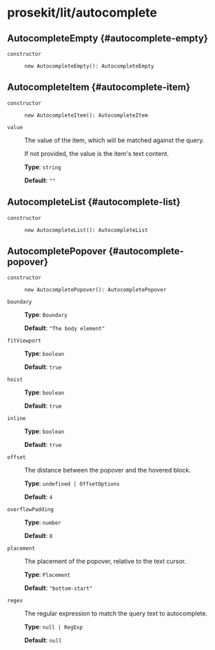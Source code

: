 # prosekit/lit/autocomplete

## AutocompleteEmpty {#autocomplete-empty}

<dl>

<dt>

`constructor`

</dt>

<dd>

```
new AutocompleteEmpty(): AutocompleteEmpty
```

</dd>

</dl>

## AutocompleteItem {#autocomplete-item}

<dl>

<dt>

`constructor`

</dt>

<dd>

```
new AutocompleteItem(): AutocompleteItem
```

</dd>

<dt>

`value`

</dt>

<dd>

The value of the item, which will be matched against the query.

If not provided, the value is the item's text content.

**Type**: `string`

**Default**: `""`

</dd>

</dl>

## AutocompleteList {#autocomplete-list}

<dl>

<dt>

`constructor`

</dt>

<dd>

```
new AutocompleteList(): AutocompleteList
```

</dd>

</dl>

## AutocompletePopover {#autocomplete-popover}

<dl>

<dt>

`constructor`

</dt>

<dd>

```
new AutocompletePopover(): AutocompletePopover
```

</dd>

<dt>

`boundary`

</dt>

<dd>

**Type**: `Boundary`

**Default**: `"The body element"`

</dd>

<dt>

`fitViewport`

</dt>

<dd>

**Type**: `boolean`

**Default**: `true`

</dd>

<dt>

`hoist`

</dt>

<dd>

**Type**: `boolean`

**Default**: `true`

</dd>

<dt>

`inline`

</dt>

<dd>

**Type**: `boolean`

**Default**: `true`

</dd>

<dt>

`offset`

</dt>

<dd>

The distance between the popover and the hovered block.

**Type**: `undefined | OffsetOptions`

**Default**: `4`

</dd>

<dt>

`overflowPadding`

</dt>

<dd>

**Type**: `number`

**Default**: `8`

</dd>

<dt>

`placement`

</dt>

<dd>

The placement of the popover, relative to the text cursor.

**Type**: `Placement`

**Default**: `"bottom-start"`

</dd>

<dt>

`regex`

</dt>

<dd>

The regular expression to match the query text to autocomplete.

**Type**: `null | RegExp`

**Default**: `null`

</dd>

</dl>
